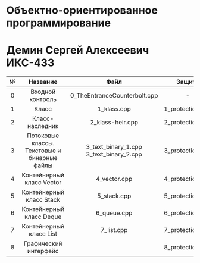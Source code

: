# Объектно-ориентированное программирование
# Демин Сергей Алексеевич ИКС-433

|№|Название|Файл|Защита|Отчет|Балл|
|:-:|:-:|:-:|:-:|:-:|:-:|
|0|Входной контроль|0_TheEntranceCounterbolt.cpp|-|Не требуется|100|
|1|Класс|1_klass.cpp|1_protection.cpp|Лаб№1_Демин.pdf|100|
|2|Класс-наследник|2_klass-heir.cpp|2_protection.cpp|Лаб№2_Демин.pdf|100|
|3|Потоковые классы. Текстовые и бинарные файлы|3_text_binary_1.cpp 3_text_binary_2.cpp|3_protection.cpp|Лаб№3_Демин.pdf|0|
|4|Контейнерный класс Vector|4_vector.cpp|4_protection.cpp|Лаб№4_Демин.pdf|0|
|5|Контейнерный класс Stack|5_stack.cpp|5_protection.cpp|Лаб№5_Демин.pdf|0|
|6|Контейнерный класс Deque|6_queue.cpp|6_protection.cpp|Лаб№6_Демин.pdf|0|
|7|Контейнерный класс List|7_list.cpp|7_protection.cpp|Лаб№7_Демин.pdf|0|
|8|Графический интерфейс||8_protection.cpp|Лаб№8_Демин.pdf|0|


